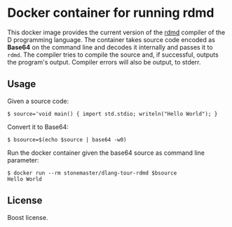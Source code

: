 # Docker container for running rdmd

This docker image provides the current version of the
[rdmd](https://dlang.org) compiler of the D programming language.
The container takes source code encoded as **Base64** on the command line and
decodes it internally and passes it to `rdmd`. The compiler
tries to compile the source and, if successful, outputs
the program's output. Compiler errors will also be output,
to stderr.

## Usage

Given a source code:

	$ source='void main() { import std.stdio; writeln("Hello World"); }

Convert it to Base64:

	$ bsource=$(echo $source | base64 -w0)

Run the docker container given the base64 source as
command line parameter:

	$ docker run --rm stonemaster/dlang-tour-rdmd $bsource
	Hello World

## License

Boost license.
